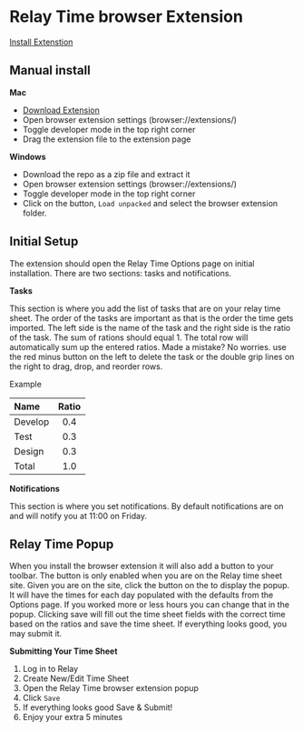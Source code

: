 # Relay Time browser Extension

[Install Extenstion](https://browser.google.com/webstore/detail/relay-time/ominbkhiagfojcchnadpanlaimdhiolh?hl=en-US)

## Manual install
**Mac**
- [Download Extension](https://github.com/derekedelaney/relay-time-browser-extension/raw/master/relay-browser-extension.crx)
- Open browser extension settings (browser://extensions/)
- Toggle developer mode in the top right corner
- Drag the extension file to the extension page

**Windows**
- Download the repo as a zip file and extract it
- Open browser extension settings (browser://extensions/)
- Toggle developer mode in the top right corner
- Click on the button, `Load unpacked` and select the browser extension folder.

## Initial Setup
The extension should open the Relay Time Options page on initial installation. There are two sections: tasks and notifications.

**Tasks**

This section is where you add the list of tasks that are on your relay time sheet. The order of the tasks are important as that is the order the time gets imported. The left side is the name of the task and the right side is the ratio of the task. The sum of rations should equal 1. The total row will automatically sum up the entered ratios. Made a mistake? No worries. use the red minus button on the left to delete the task or the double grip lines on the right to drag, drop, and reorder rows.

Example

| Name | Ratio |
|:---|:---:|
| Develop | 0.4 |
| Test | 0.3 |
| Design | 0.3 |
| Total | 1.0 |

**Notifications**

This section is where you set notifications. By default notifications are on and will notify you at 11:00 on Friday.

## Relay Time Popup
When you install the browser extension it will also add a button to your toolbar. The button is only enabled when you are on the Relay time sheet site. Given you are on the site, click the button on the to display the popup. It will have the times for each day populated with the defaults from the Options page. If you worked more or less hours you can change that in the popup. Clicking save will fill out the time sheet fields with the correct time based on the ratios and save the time sheet. If everything looks good, you may submit it.

**Submitting Your Time Sheet**

1. Log in to Relay
2. Create New/Edit Time Sheet
3. Open the Relay Time browser extension popup
4. Click `Save`
5. If everything looks good Save & Submit!
6. Enjoy your extra 5 minutes
